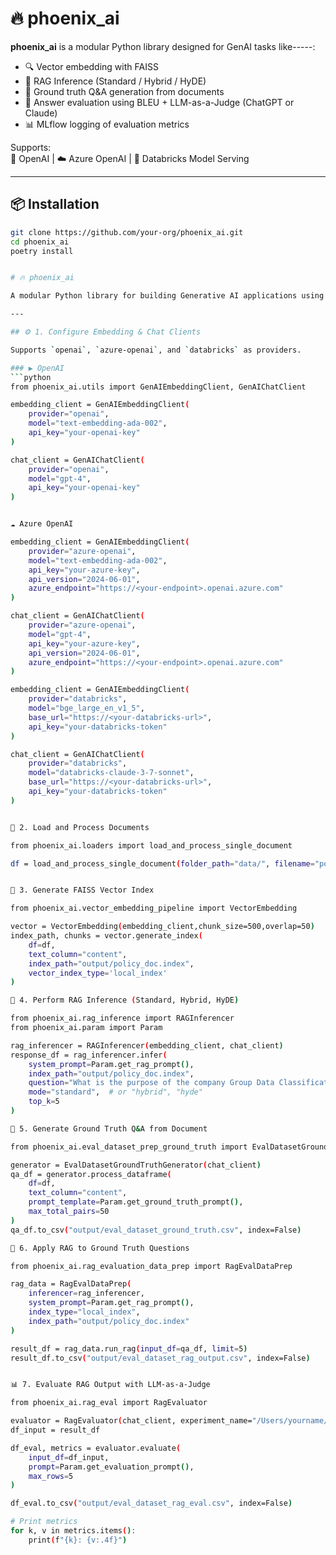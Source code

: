 # 🔥 phoenix_ai

**phoenix_ai** is a modular Python library designed for GenAI tasks like-----:

- 🔍 Vector embedding with FAISS
- 🤖 RAG Inference (Standard / Hybrid / HyDE)
- 📄 Ground truth Q&A generation from documents
- 🧪 Answer evaluation using BLEU + LLM-as-a-Judge (ChatGPT or Claude)
- 📊 MLflow logging of evaluation metrics

Supports:  
🧠 OpenAI | ☁️ Azure OpenAI | 💼 Databricks Model Serving

---

## 📦 Installation

```bash
git clone https://github.com/your-org/phoenix_ai.git
cd phoenix_ai
poetry install


# 🔥 phoenix_ai

A modular Python library for building Generative AI applications using RAG (Retrieval-Augmented Generation), evaluation datasets, and LLM-as-a-Judge scoring. Supports OpenAI, Azure OpenAI, and Databricks.

---

## ⚙️ 1. Configure Embedding & Chat Clients

Supports `openai`, `azure-openai`, and `databricks` as providers.

### ▶️ OpenAI
```python
from phoenix_ai.utils import GenAIEmbeddingClient, GenAIChatClient

embedding_client = GenAIEmbeddingClient(
    provider="openai",
    model="text-embedding-ada-002",
    api_key="your-openai-key"
)

chat_client = GenAIChatClient(
    provider="openai",
    model="gpt-4",
    api_key="your-openai-key"
)


☁️ Azure OpenAI

embedding_client = GenAIEmbeddingClient(
    provider="azure-openai",
    model="text-embedding-ada-002",
    api_key="your-azure-key",
    api_version="2024-06-01",
    azure_endpoint="https://<your-endpoint>.openai.azure.com"
)

chat_client = GenAIChatClient(
    provider="azure-openai",
    model="gpt-4",
    api_key="your-azure-key",
    api_version="2024-06-01",
    azure_endpoint="https://<your-endpoint>.openai.azure.com"
)

embedding_client = GenAIEmbeddingClient(
    provider="databricks",
    model="bge_large_en_v1_5",
    base_url="https://<your-databricks-url>",
    api_key="your-databricks-token"
)

chat_client = GenAIChatClient(
    provider="databricks",
    model="databricks-claude-3-7-sonnet",
    base_url="https://<your-databricks-url>",
    api_key="your-databricks-token"
)


📂 2. Load and Process Documents

from phoenix_ai.loaders import load_and_process_single_document

df = load_and_process_single_document(folder_path="data/", filename="policy_doc.pdf")


📌 3. Generate FAISS Vector Index

from phoenix_ai.vector_embedding_pipeline import VectorEmbedding

vector = VectorEmbedding(embedding_client,chunk_size=500,overlap=50)
index_path, chunks = vector.generate_index(
    df=df,
    text_column="content",
    index_path="output/policy_doc.index",
    vector_index_type='local_index'
)

💬 4. Perform RAG Inference (Standard, Hybrid, HyDE)

from phoenix_ai.rag_inference import RAGInferencer
from phoenix_ai.param import Param

rag_inferencer = RAGInferencer(embedding_client, chat_client)
response_df = rag_inferencer.infer(
    system_prompt=Param.get_rag_prompt(),
    index_path="output/policy_doc.index",
    question="What is the purpose of the company Group Data Classification Policy?",
    mode="standard",  # or "hybrid", "hyde"
    top_k=5
)

🧪 5. Generate Ground Truth Q&A from Document

from phoenix_ai.eval_dataset_prep_ground_truth import EvalDatasetGroundTruthGenerator

generator = EvalDatasetGroundTruthGenerator(chat_client)
qa_df = generator.process_dataframe(
    df=df,
    text_column="content",
    prompt_template=Param.get_ground_truth_prompt(),
    max_total_pairs=50
)
qa_df.to_csv("output/eval_dataset_ground_truth.csv", index=False)

🔁 6. Apply RAG to Ground Truth Questions

from phoenix_ai.rag_evaluation_data_prep import RagEvalDataPrep

rag_data = RagEvalDataPrep(
    inferencer=rag_inferencer,
    system_prompt=Param.get_rag_prompt(),
    index_type="local_index",
    index_path="output/policy_doc.index"
)

result_df = rag_data.run_rag(input_df=qa_df, limit=5)
result_df.to_csv("output/eval_dataset_rag_output.csv", index=False)


📊 7. Evaluate RAG Output with LLM-as-a-Judge

from phoenix_ai.rag_eval import RagEvaluator

evaluator = RagEvaluator(chat_client, experiment_name="/Users/yourname/LLM_Answer_Evaluation")
df_input = result_df

df_eval, metrics = evaluator.evaluate(
    input_df=df_input,
    prompt=Param.get_evaluation_prompt(),
    max_rows=5
)

df_eval.to_csv("output/eval_dataset_rag_eval.csv", index=False)

# Print metrics
for k, v in metrics.items():
    print(f"{k}: {v:.4f}")

```
